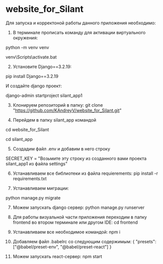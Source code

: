 # website_for_Silant
Для запуска и корректоной работы данного приложения необходимо:
1) В терминале прописать команду для активации виртуального окружения:

python -m venv venv

venv\Scripts\activate.bat

2) Установите Django==3.2.19:

pip install Django==3.2.19

И создайте django проект:

django-admin startproject silant_app1

3) Клонируем репозиторий в папку:
git clone "https://github.com/KAndreyV/website_for_Silant.git"

4) Перейдем в папку silant_app командой

cd website_for_Silant

cd silant_app

5) Создадим файл .env и добавим в него строку 

SECRET_KEY = "Возьмите эту строку из созданного вами проекта silant_app1 из файла settings"

6) Устанавливаем все библиотеки из файла requierements:
pip install -r requirements.txt

7) Устанавливаем миграции:

python manage.py migrate

7) Можем запускать django сервер:
python manage.py runserver

8) Для работы визуальной части приложения переходим в папку frontend во втором терминале или другом IDE:
cd frontend

9) Устанавливаем все необходимое командой:
npm i

10) Добавляем файл .babelrc со следующим содержимым:
{ "presets": ["@babel/preset-env", "@babel/preset-react"] }

11) Можем запускать react-сервер:
npm start
